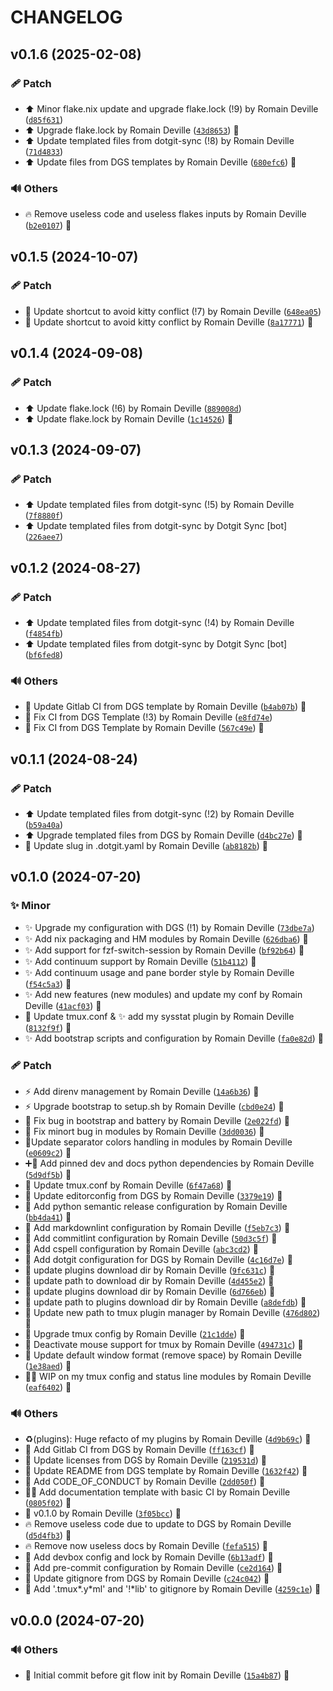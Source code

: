 <!-- markdownlint-disable-file -->
# CHANGELOG

## v0.1.6 (2025-02-08)

### 🩹 Patch

  * ⬆️ Minor flake.nix update and upgrade flake.lock (!9) by Romain Deville ([`d85f631`](https://framagit.org/rdeville-public/dotfiles/tmux/-/commit/d85f631091d36d78c0c5f7fc31a97237c8078b72))
  * ⬆️ Upgrade flake.lock by Romain Deville ([`43d8653`](https://framagit.org/rdeville-public/dotfiles/tmux/-/commit/43d865372bd22e505dfbb35da5c937335900468c)) 🔏
  * ⬆️ Update templated files from dotgit-sync (!8) by Romain Deville ([`71d4833`](https://framagit.org/rdeville-public/dotfiles/tmux/-/commit/71d4833948e13cf28e1e807c4b92f10f504cb7f3))
  * ⬆️ Update files from DGS templates by Romain Deville ([`680efc6`](https://framagit.org/rdeville-public/dotfiles/tmux/-/commit/680efc61e284c500fc8470b95dcc9e1b207abb2a)) 🔏

### 🔊 Others

  * 🔥 Remove useless code and useless flakes inputs by Romain Deville ([`b2e0107`](https://framagit.org/rdeville-public/dotfiles/tmux/-/commit/b2e010783310b81c1e63020a99acbbacc013aa71)) 🔏

## v0.1.5 (2024-10-07)

### 🩹 Patch

  * 🔧 Update shortcut to avoid kitty conflict (!7) by Romain Deville ([`648ea05`](https://framagit.org/rdeville-public/dotfiles/tmux/-/commit/648ea0526ae6fb8c73c3bb913ea9264b2df111a5))
  * 🔧 Update shortcut to avoid kitty conflict by Romain Deville ([`8a17771`](https://framagit.org/rdeville-public/dotfiles/tmux/-/commit/8a177718e3e235dd1c037be46754514dab1e7b78)) 🔏

## v0.1.4 (2024-09-08)

### 🩹 Patch

  * ⬆️ Update flake.lock (!6) by Romain Deville ([`889008d`](https://framagit.org/rdeville-public/dotfiles/tmux/-/commit/889008d78f2b9747aa31735dd8b7cbfd3dae3674))
  * ⬆️ Update flake.lock by Romain Deville ([`1c14526`](https://framagit.org/rdeville-public/dotfiles/tmux/-/commit/1c1452670f532b4772b4c8e2b858fa198fec8dac)) 🔏

## v0.1.3 (2024-09-07)

### 🩹 Patch

  * ⬆️ Update templated files from dotgit-sync (!5) by Romain Deville ([`7f8880f`](https://framagit.org/rdeville-public/dotfiles/tmux/-/commit/7f8880ff3246d44075f2368d101330dbfea2da91))
  * ⬆️ Update templated files from dotgit-sync by Dotgit Sync [bot] ([`226aee7`](https://framagit.org/rdeville-public/dotfiles/tmux/-/commit/226aee766dd63f1ef237a8450ca6df5ff8a546dd))

## v0.1.2 (2024-08-27)

### 🩹 Patch

  * ⬆️ Update templated files from dotgit-sync (!4) by Romain Deville ([`f4854fb`](https://framagit.org/rdeville-public/dotfiles/tmux/-/commit/f4854fbc680e21c2d3e4036fafc790b71aefe7f3))
  * ⬆️ Update templated files from dotgit-sync by Dotgit Sync [bot] ([`bf6fed8`](https://framagit.org/rdeville-public/dotfiles/tmux/-/commit/bf6fed86c8c2040f20ba2ab1edb296781283ea1c))

### 🔊 Others

  * 👷 Update Gitlab CI from DGS template by Romain Deville ([`b4ab07b`](https://framagit.org/rdeville-public/dotfiles/tmux/-/commit/b4ab07baf9e46367a6d97bfe1cf75df068827d17)) 🔏
  * 💚 Fix CI from DGS Template (!3) by Romain Deville ([`e8fd74e`](https://framagit.org/rdeville-public/dotfiles/tmux/-/commit/e8fd74e57b5f9c45eb0dd20a43e0ff996dea1281))
  * 💚 Fix CI from DGS Template by Romain Deville ([`567c49e`](https://framagit.org/rdeville-public/dotfiles/tmux/-/commit/567c49e6480e8da95c20ed768c5a4ea083f8e395)) 🔏

## v0.1.1 (2024-08-24)

### 🩹 Patch

  * ⬆️ Update templated files from dotgit-sync (!2) by Romain Deville ([`b59a40a`](https://framagit.org/rdeville-public/dotfiles/tmux/-/commit/b59a40af643fa2682dd20164544f2c65d65096bd))
  * ⬆️ Upgrade  templated files from DGS by Romain Deville ([`d4bc27e`](https://framagit.org/rdeville-public/dotfiles/tmux/-/commit/d4bc27ecfc085ac92bd55881d824f6c27f1cab3d)) 🔏
  * 🔧 Update slug in .dotgit.yaml by Romain Deville ([`ab8182b`](https://framagit.org/rdeville-public/dotfiles/tmux/-/commit/ab8182b0e7071b875b8eb62c57ca2034f34c4bfd)) 🔏

## v0.1.0 (2024-07-20)

### ✨ Minor

  * ✨ Upgrade my configuration with DGS (!1) by Romain Deville ([`73dbe7a`](https://framagit.org/rdeville-public/dotfiles/tmux/-/commit/73dbe7a0c5e022ce2545d0f5b32788096f8ef255))
  * ✨ Add nix packaging and HM modules by Romain Deville ([`626dba6`](https://framagit.org/rdeville-public/dotfiles/tmux/-/commit/626dba625b8542f0bd744e205c50ab5617bc87f4)) 🔏
  * ✨ Add support for fzf-switch-session by Romain Deville ([`bf92b64`](https://framagit.org/rdeville-public/dotfiles/tmux/-/commit/bf92b64e8de50d347a282057ce42a05e9b146e90)) 🔏
  * ✨ Add continuum support by Romain Deville ([`51b4112`](https://framagit.org/rdeville-public/dotfiles/tmux/-/commit/51b411240bfce410aef1790799130f519e5493c7)) 🔏
  * ✨ Add continuum usage and pane border style by Romain Deville ([`f54c5a3`](https://framagit.org/rdeville-public/dotfiles/tmux/-/commit/f54c5a38f88d5e0dcc538c87110f48e241ca201a)) 🔏
  * ✨ Add new features (new modules) and update my conf by Romain Deville ([`41acf03`](https://framagit.org/rdeville-public/dotfiles/tmux/-/commit/41acf039dba4412f7a8d4f8cb0e294d461667575)) 🔏
  * 🔧 Update tmux.conf &amp; ✨ add my sysstat plugin by Romain Deville ([`8132f9f`](https://framagit.org/rdeville-public/dotfiles/tmux/-/commit/8132f9fb2a2fc62ac719c94c51debe94fde744f0)) 🔏
  * ✨ Add bootstrap scripts and configuration by Romain Deville ([`fa0e82d`](https://framagit.org/rdeville-public/dotfiles/tmux/-/commit/fa0e82d3001b980da3fb9c993388c82ef3afaba1)) 🔏

### 🩹 Patch

  * ⚡️ Add direnv management by Romain Deville ([`14a6b36`](https://framagit.org/rdeville-public/dotfiles/tmux/-/commit/14a6b36aaff46d6a10daff1ba9b23dcccbb19e64)) 🔏
  * ⚡️ Upgrade bootstrap to setup.sh by Romain Deville ([`cbd0e24`](https://framagit.org/rdeville-public/dotfiles/tmux/-/commit/cbd0e24d640565ccdb09f77258da1be2c88cc666)) 🔏
  * 🐛 Fix bug in bootstrap and battery by Romain Deville ([`2e022fd`](https://framagit.org/rdeville-public/dotfiles/tmux/-/commit/2e022fd796c8e04c033677f503e922f6402a3936)) 🔏
  * 🐛 Fix minort bug in modules by Romain Deville ([`3dd0036`](https://framagit.org/rdeville-public/dotfiles/tmux/-/commit/3dd00368eee8cf782218ecb77e4860ea5e5ba3e1)) 🔏
  * 💄Update separator colors handling in modules by Romain Deville ([`e0609c2`](https://framagit.org/rdeville-public/dotfiles/tmux/-/commit/e0609c2a744990688e4e6141c7d95f3235a6ffac)) 🔏
  * ➕📌 Add pinned dev and docs python dependencies by Romain Deville ([`5d9df5b`](https://framagit.org/rdeville-public/dotfiles/tmux/-/commit/5d9df5bb031e6928ad1a69dd1cbd4d64f334a7c4)) 🔏
  * 🔧 Update tmux.conf by Romain Deville ([`6f47a68`](https://framagit.org/rdeville-public/dotfiles/tmux/-/commit/6f47a687eaaf200fed7579d6e93271575a7c167f)) 🔏
  * 🔧 Update editorconfig from DGS by Romain Deville ([`3379e19`](https://framagit.org/rdeville-public/dotfiles/tmux/-/commit/3379e19e83780203fff268616bdbce942a7eabe0)) 🔏
  * 🔧 Add python semantic release configuration by Romain Deville ([`bb4da41`](https://framagit.org/rdeville-public/dotfiles/tmux/-/commit/bb4da4179343d489e68a252815f9e8710ca47803)) 🔏
  * 🔧 Add markdownlint configuration by Romain Deville ([`f5eb7c3`](https://framagit.org/rdeville-public/dotfiles/tmux/-/commit/f5eb7c324c1d4a97463f557eed3946120d553dfa)) 🔏
  * 🔧 Add commitlint configuration by Romain Deville ([`50d3c5f`](https://framagit.org/rdeville-public/dotfiles/tmux/-/commit/50d3c5f9878dd4c3ebdc5d650bbbdb0390c37ff4)) 🔏
  * 🔧 Add cspell configuration by Romain Deville ([`abc3cd2`](https://framagit.org/rdeville-public/dotfiles/tmux/-/commit/abc3cd2ff39b237d3dd461bdc980628d5976cceb)) 🔏
  * 🔧 Add dotgit configuration for DGS by Romain Deville ([`4c16d7e`](https://framagit.org/rdeville-public/dotfiles/tmux/-/commit/4c16d7e429e28b8d000e74f782b2693f8cefc6f6)) 🔏
  * 🔧 update plugins download dir by Romain Deville ([`9fc631c`](https://framagit.org/rdeville-public/dotfiles/tmux/-/commit/9fc631c6564492380e41c8f0d0a127232b67ac1e)) 🔏
  * 🔧 update path to download dir by Romain Deville ([`4d455e2`](https://framagit.org/rdeville-public/dotfiles/tmux/-/commit/4d455e26f5a15335f80d8b545a320c87126a9e09)) 🔏
  * 🔧 update plugins download dir by Romain Deville ([`6d766eb`](https://framagit.org/rdeville-public/dotfiles/tmux/-/commit/6d766eb0c739445fef1a4889fa325adcd6a84cc5)) 🔏
  * 🔧 update path to plugins download dir by Romain Deville ([`a8defdb`](https://framagit.org/rdeville-public/dotfiles/tmux/-/commit/a8defdbc990cbb70a71a9e5a3f102148464e9002)) 🔏
  * 🔧 Update new path to tmux plugin manager by Romain Deville ([`476d802`](https://framagit.org/rdeville-public/dotfiles/tmux/-/commit/476d80273534564a4bb455d86c477b33f40e3121)) 🔏
  * 🔧 Upgrade tmux config by Romain Deville ([`21c1dde`](https://framagit.org/rdeville-public/dotfiles/tmux/-/commit/21c1dde84939007f5b4ec3aa1041912bcfd0f599)) 🔏
  * 🔧 Deactivate mouse support for tmux by Romain Deville ([`494731c`](https://framagit.org/rdeville-public/dotfiles/tmux/-/commit/494731c2944e6a1c67e761f7064314470dbaf323)) 🔏
  * 🔧 Update default window format (remove space) by Romain Deville ([`1e38aed`](https://framagit.org/rdeville-public/dotfiles/tmux/-/commit/1e38aedc60c2be0a9497d01803f675a177110f73)) 🔏
  * 🔧👷 WIP on my tmux config and status line modules by Romain Deville ([`eaf6402`](https://framagit.org/rdeville-public/dotfiles/tmux/-/commit/eaf640294735071c34014baeb4143d08a7213728)) 🔏

### 🔊 Others

  * ♻️(plugins): Huge refacto of my plugins by Romain Deville ([`4d9b69c`](https://framagit.org/rdeville-public/dotfiles/tmux/-/commit/4d9b69ccfd568ec2c9ba7fb4b3be081ade5c0c7c)) 🔏
  * 👷 Add Gitlab CI from DGS by Romain Deville ([`ff163cf`](https://framagit.org/rdeville-public/dotfiles/tmux/-/commit/ff163cf84bcb54160bb7c5140921d6e9cbec591c)) 🔏
  * 📄 Update licenses from DGS by Romain Deville ([`219531d`](https://framagit.org/rdeville-public/dotfiles/tmux/-/commit/219531da0f436af22f4696fe3b1b57aa508d5866)) 🔏
  * 📝 Update README from DGS template by Romain Deville ([`1632f42`](https://framagit.org/rdeville-public/dotfiles/tmux/-/commit/1632f4213ad0e0cb7d5c4877a03f35bc19bc2068)) 🔏
  * 📝 Add CODE_OF_CONDUCT by Romain Deville ([`2dd050f`](https://framagit.org/rdeville-public/dotfiles/tmux/-/commit/2dd050fc68d8ce199d149cfa09cd3b266b3cb459)) 🔏
  * 🎉📝 Add documentation template with basic CI by Romain Deville ([`0805f02`](https://framagit.org/rdeville-public/dotfiles/tmux/-/commit/0805f021cf59cedf55471cb2e3afa0ab968d3832)) 🔏
  * 🔖 v0.1.0 by Romain Deville ([`3f05bcc`](https://framagit.org/rdeville-public/dotfiles/tmux/-/commit/3f05bcc661f5f44b035846431c06ba35e86e69bf)) 🔏
  * 🔥 Remove useless code due to update to DGS by Romain Deville ([`d5d4fb3`](https://framagit.org/rdeville-public/dotfiles/tmux/-/commit/d5d4fb38b1568d1a76c709d18f144759e8a40e0e)) 🔏
  * 🔥 Remove now useless docs by Romain Deville ([`fefa515`](https://framagit.org/rdeville-public/dotfiles/tmux/-/commit/fefa515e8e535e4fa4db6265391f0b58672e601b)) 🔏
  * 🔨 Add devbox config and lock by Romain Deville ([`6b13adf`](https://framagit.org/rdeville-public/dotfiles/tmux/-/commit/6b13adfd02c3063ba3cf378dfdd08d0b8764cb75)) 🔏
  * 🔨 Add pre-commit configuration by Romain Deville ([`ce2d164`](https://framagit.org/rdeville-public/dotfiles/tmux/-/commit/ce2d1644a87abe422020201ad7274f307dda07a5)) 🔏
  * 🙈 Update gitignore from DGS by Romain Deville ([`c24c042`](https://framagit.org/rdeville-public/dotfiles/tmux/-/commit/c24c042d736c9a97e2ae7c4c51a0a782e773387d)) 🔏
  * 🙈 Add &#39;.tmux*.y*ml&#39; and &#39;!*lib&#39; to gitignore by Romain Deville ([`4259c1e`](https://framagit.org/rdeville-public/dotfiles/tmux/-/commit/4259c1e1763467d525a6b544fb68d8bad7e57278)) 🔏

## v0.0.0 (2024-07-20)

### 🔊 Others

  * 🎉 Initial commit before git flow init by Romain Deville ([`15a4b87`](https://framagit.org/rdeville-public/dotfiles/tmux/-/commit/15a4b8723edf23cdb16f0879a55c8ed3f0fb785f)) 🔏
